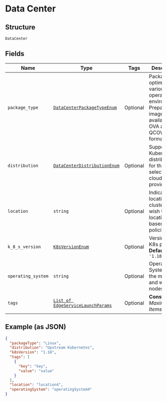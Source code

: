 
# Data Center

## Structure

`DataCenter`

## Fields

| Name | Type | Tags | Description |
|  --- | --- | --- | --- |
| `package_type` | [`DataCenterPackageTypeEnum`](../../doc/models/data-center-package-type-enum.md) | Optional | Packages are optimized for various operating environments. Prepackaged images are available in OVA and QCOW formats. |
| `distribution` | [`DataCenterDistributionEnum`](../../doc/models/data-center-distribution-enum.md) | Optional | Supported Kubernetes distribution for the selected cloud provider. |
| `location` | `string` | Optional | Indicate geo-location of cluster if you wish to use location based policies. |
| `k_8_s_version` | [`K8sVersionEnum`](../../doc/models/k8-s-version-enum.md) | Optional | Version of K8s platform.<br>**Default**: `'1.18'` |
| `operating_system` | `string` | Optional | Operating System for the master and worker nodes. |
| `tags` | [`List of EdgeServiceLaunchParams`](../../doc/models/edge-service-launch-params.md) | Optional | **Constraints**: *Maximum Items*: `100` |

## Example (as JSON)

```json
{
  "packageType": "Linux",
  "distribution": "Upstream Kubernetes",
  "k8sVersion": "1.18",
  "tags": [
    {
      "key": "key",
      "value": "value"
    }
  ],
  "location": "location4",
  "operatingSystem": "operatingSystem4"
}
```

